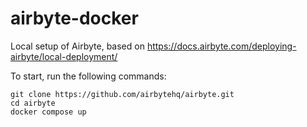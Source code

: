 # airbyte-docker
Local setup of Airbyte, based on https://docs.airbyte.com/deploying-airbyte/local-deployment/

To start, run the following commands:

```
git clone https://github.com/airbytehq/airbyte.git
cd airbyte
docker compose up
```
